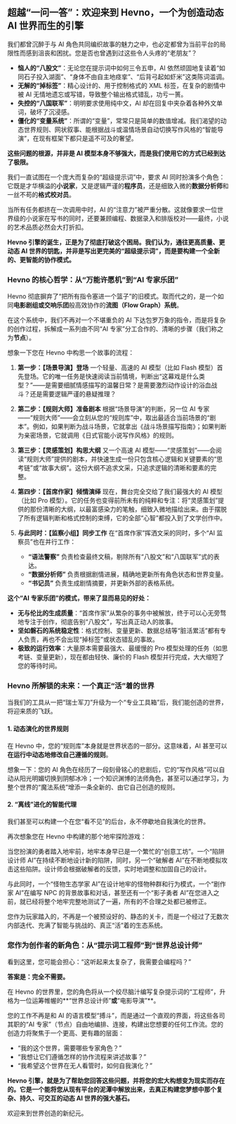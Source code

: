 ## 超越“一问一答”：欢迎来到 Hevno，一个为创造动态 AI 世界而生的引擎

我们都曾沉醉于与 AI 角色共同编织故事的魅力之中，也必定都曾为当前平台的局限性而感到沮丧和困扰。您是否也曾遇到过这些令人头疼的“老朋友”？

*   **恼人的“八股文”**：无论您在提示词中如何三令五申，AI 依然顽固地复读着“如同石子投入湖面”、“身体不由自主地痉挛”、“后背弓起如虾米”这类陈词滥调。
*   **无解的“掉标签”**：精心设计的、用于控制格式的 XML 标签，在复杂的剧情中被 AI 无情地遗忘或写错，导致整个输出格式错乱，功亏一篑。
*   **失控的“八国联军”**：明明要求使用纯中文，AI 却在回复中夹杂着各种外文单词，破坏了沉浸感。
*   **僵化的“变量系统”**：所谓的“变量”，常常只是简单的数值增减。我们渴望的动态世界规则、网状叙事、能根据战斗或温情场景自动切换写作风格的“智能导演”，在现有框架下都只是遥不可及的奢望。

**这些问题的根源，并非是 AI 模型本身不够强大，而是我们使用它的方式已经到达了极限。**

我们一直试图在一个庞大而复杂的“超级提示词”中，要求 AI 同时扮演多个角色：它既是才华横溢的**小说家**，又是逻辑严谨的**程序员**，还是细致入微的**数据分析师**和一丝不苟的**格式校对员**。

当所有任务都挤在一次调用中时，AI 的“注意力”被严重分散。这就像要求一位世界级的小说家在写书的同时，还要兼顾编程、数据录入和排版校对——最终，小说的艺术品质必然会大打折扣。

**Hevno 引擎的诞生，正是为了彻底打破这个困局。我们认为，通往更高质量、更动态 AI 世界的钥匙，并非是写出更完美的“超级提示词”，而是要构建一个全新的、更智能的协作模式。**

### Hevno 的核心哲学：从“万能许愿机”到“AI 专家乐团”

Hevno 彻底摒弃了“把所有指令塞进一个篮子”的旧模式。取而代之的，是一个如同**电影剧组或交响乐团**般高效协作的**流图（Flow Graph）系统**。

在这个系统中，我们不再对一个不堪重负的 AI 下达包罗万象的指令，而是将复杂的创作过程，拆解成一系列由不同“AI 专家”分工合作的、清晰的步骤（我们称之为**节点**）。

想象一下您在 Hevno 中构思一个故事的流程：

1.  **第一步：【场景导演】登场**
    一个轻量、高速的 AI 模型（比如 Flash 模型）首先登场。它的唯一任务是快速阅读当前情境，判断出“这幕戏是什么类型？”——是需要细腻情感描写的温馨日常？是需要激烈动作设计的浴血战斗？还是需要逻辑严谨的悬疑推理？

2.  **第二步：【规则大师】准备剧本**
    根据“场景导演”的判断，另一位 AI 专家——“规则大师”——会立刻从您的“规则库”中，取出最适合当前场景的“剧本”。例如，如果判断为战斗场景，它就拿出《战斗场景描写指南》；如果判断为亲密场景，它就调用《日式官能小说写作风格》的规则。

3.  **第三步：【灵感策划】构思大纲**
    又一个高速 AI 模型——“灵感策划”——会阅读“规则大师”提供的剧本，并快速生成一份只包含核心逻辑和关键要素的“思考链”或“故事大纲”。这份大纲不追求文采，只追求逻辑的清晰和要素的完整。

4.  **第四步：【首席作家】倾情演绎**
    现在，舞台完全交给了我们最强大的 AI 模型（比如 Pro 模型）。它的任务也变得前所未有的纯粹和专注：将“灵感策划”提供的那份清晰的大纲，以最富感染力的笔触，细致入微地描绘出来。由于摆脱了所有逻辑判断和格式控制的束缚，它的全部“心智”都投入到了文学创作中。

5.  **与此同时：【监察小组】同步工作**
    在“首席作家”挥洒文采的同时，多个“AI 监察员”也在并行工作：
    *   **“语法警察”** 负责检查最终文稿，剔除所有“八股文”和“八国联军”式的表达。
    *   **“数据分析师”** 负责根据剧情进展，精确地更新所有角色状态和世界变量。
    *   **“书记员”** 负责生成剧情摘要，并更新外部的表格系统。

**这个“AI 专家乐团”的模式，带来了显而易见的好处：**

*   **无与伦比的生成质量**：“首席作家”从繁杂的事务中被解放，终于可以心无旁骛地专注于创作，彻底告别“八股文”，写出真正动人的故事。
*   **坚如磐石的系统稳定性**：格式控制、变量更新、数据总结等“脏活累活”都有专人负责，再也不会出现“掉标签”或状态错乱的事故。
*   **极致的运行效率**：大量原本需要最强大、最缓慢的 Pro 模型处理的任务（如思考链、变量更新），现在都由轻快、廉价的 Flash 模型并行完成，大大缩短了您的等待时间。

### Hevno 所解锁的未来：一个真正“活”着的世界

当我们的工具从一把“瑞士军刀”升级为一个“专业工具箱”后，我们能创造的世界，将迎来质的飞跃。

#### 1. 动态演化的世界规则

在 Hevno 中，您的“规则库”本身就是世界状态的一部分。这意味着，AI 甚至可以**在运行中动态地修改自己遵循的规则**。

想象一下：您的 AI 角色在经历了一段刻骨铭心的悲剧后，它的“写作风格”可以自动从阳光明媚切换到阴郁冰冷；一个知识渊博的法师角色，甚至可以通过学习，为整个世界的“魔法系统”增添一条全新的、由它自己创造的规则。

#### 2. “离线”进化的智能代理

我们甚至可以构建一个在您“看不见”的后台，永不停歇地自我演化的世界。

再次想象您在 Hevno 中构建的那个地牢探险游戏：

当您扮演的勇者踏入地牢前，地牢本身早已是一个繁忙的“创意工坊”。一个“陷阱设计师 AI”在持续不断地设计新的陷阱，同时，另一个“破解者 AI”在不断地模拟攻击这些陷阱。设计师会根据破解者的反馈，实时地调整和加固自己的设计。

与此同时，一个“怪物生态学家 AI”在设计地牢的怪物种群和行为模式，一个“剧作家 AI”在编写 NPC 的背景故事和对话，甚至还有一个“影子勇者 AI”在您进入之前，就已经将整个地牢完整地测试了一遍，所有的不合理之处都已被修正。

您作为玩家踏入的，不再是一个被预设好的、静态的关卡，而是一个经过了无数次内部迭代、充满了智能与挑战的、真正“活”着的生态系统。

### 您作为创作者的新角色：从“提示词工程师”到“世界总设计师”

看到这里，您可能会担心：“这听起来太复杂了，我需要会编程吗？”

**答案是：完全不需要。**

在 Hevno 的世界里，您的角色将从一个绞尽脑汁编写复杂提示词的“工程师”，升格为一位运筹帷幄的**“世界总设计师”**或**“电影导演”**。

您的工作不再是和 AI 的语言模型“搏斗”，而是通过一个直观的界面，将这些各司其职的“AI 专家”（节点）自由地编排、连接，构建出您想要的任何工作流。您的创造力将聚焦于一个更高、更有趣的层面：

*   “我的这个世界，需要哪些专家角色？”
*   “我想让它们遵循怎样的协作流程来讲述故事？”
*   “我希望这个世界在无人看管时，如何自我演化？”

**Hevno 引擎，就是为了帮助您回答这些问题，并将您的宏大构想变为现实而存在的。它是一个能将您从现有平台的泥潭中解放出来，去真正构建您梦想中那个复杂、持久、可交互的动态 AI 世界的强大基石。**

欢迎来到世界创造的新纪元。